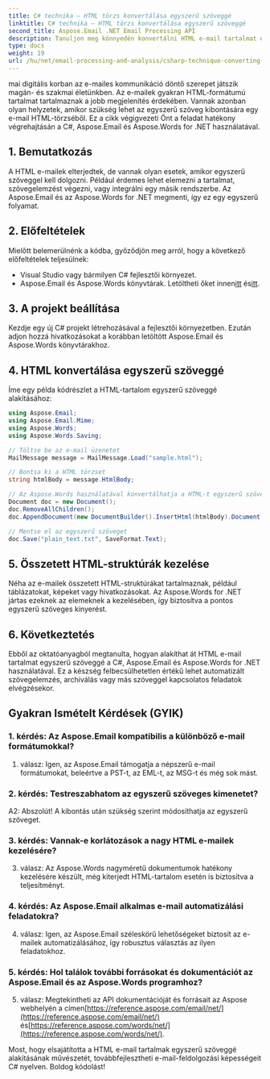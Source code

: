 ```yaml
---
title: C# technika – HTML törzs konvertálása egyszerű szöveggé
linktitle: C# technika – HTML törzs konvertálása egyszerű szöveggé
second_title: Aspose.Email .NET Email Processing API
description: Tanuljon meg könnyedén konvertálni HTML e-mail tartalmat egyszerű szöveggé az Aspose.Email for .NET segítségével. Részletes útmutató és kód. Fedezze fel most!
type: docs
weight: 19
url: /hu/net/email-processing-and-analysis/csharp-technique-converting-html-body-to-plain-text/
---
```


mai digitális korban az e-mailes kommunikáció döntő szerepet játszik magán- és szakmai életünkben. Az e-mailek gyakran HTML-formátumú tartalmat tartalmaznak a jobb megjelenítés érdekében. Vannak azonban olyan helyzetek, amikor szükség lehet az egyszerű szöveg kibontására egy e-mail HTML-törzséből. Ez a cikk végigvezeti Önt a feladat hatékony végrehajtásán a C#, Aspose.Email és Aspose.Words for .NET használatával.

## 1. Bemutatkozás

A HTML e-mailek elterjedtek, de vannak olyan esetek, amikor egyszerű szöveggel kell dolgozni. Például érdemes lehet elemezni a tartalmat, szövegelemzést végezni, vagy integrálni egy másik rendszerbe. Az Aspose.Email és az Aspose.Words for .NET megmenti, így ez egy egyszerű folyamat.

## 2. Előfeltételek

Mielőtt belemerülnénk a kódba, győződjön meg arról, hogy a következő előfeltételek teljesülnek:
- Visual Studio vagy bármilyen C# fejlesztői környezet.
-  Aspose.Email és Aspose.Words könyvtárak. Letöltheti őket innen[itt](https://releases.aspose.com/email/net/) és[itt](https://releases.aspose.com/words/net/).

## 3. A projekt beállítása

Kezdje egy új C# projekt létrehozásával a fejlesztői környezetben. Ezután adjon hozzá hivatkozásokat a korábban letöltött Aspose.Email és Aspose.Words könyvtárakhoz.

## 4. HTML konvertálása egyszerű szöveggé

Íme egy példa kódrészlet a HTML-tartalom egyszerű szöveggé alakításához:

```csharp
using Aspose.Email;
using Aspose.Email.Mime;
using Aspose.Words;
using Aspose.Words.Saving;

// Töltse be az e-mail üzenetet
MailMessage message = MailMessage.Load("sample.html");

// Bontsa ki a HTML törzset
string htmlBody = message.HtmlBody;

// Az Aspose.Words használatával konvertálhatja a HTML-t egyszerű szöveggé
Document doc = new Document();
doc.RemoveAllChildren();
doc.AppendDocument(new DocumentBuilder().InsertHtml(htmlBody).Document, ImportFormatMode.KeepSourceFormatting);

// Mentse el az egyszerű szöveget
doc.Save("plain_text.txt", SaveFormat.Text);
```

## 5. Összetett HTML-struktúrák kezelése

Néha az e-mailek összetett HTML-struktúrákat tartalmaznak, például táblázatokat, képeket vagy hivatkozásokat. Az Aspose.Words for .NET jártas ezeknek az elemeknek a kezelésében, így biztosítva a pontos egyszerű szöveges kinyerést.

## 6. Következtetés

Ebből az oktatóanyagból megtanulta, hogyan alakíthat át HTML e-mail tartalmat egyszerű szöveggé a C#, Aspose.Email és Aspose.Words for .NET használatával. Ez a készség felbecsülhetetlen értékű lehet automatizált szövegelemzés, archiválás vagy más szöveggel kapcsolatos feladatok elvégzésekor.

## Gyakran Ismételt Kérdések (GYIK)

### 1. kérdés: Az Aspose.Email kompatibilis a különböző e-mail formátumokkal?
1. válasz: Igen, az Aspose.Email támogatja a népszerű e-mail formátumokat, beleértve a PST-t, az EML-t, az MSG-t és még sok mást.

### 2. kérdés: Testreszabhatom az egyszerű szöveges kimenetet?
A2: Abszolút! A kibontás után szükség szerint módosíthatja az egyszerű szöveget.

### 3. kérdés: Vannak-e korlátozások a nagy HTML e-mailek kezelésére?
3. válasz: Az Aspose.Words nagyméretű dokumentumok hatékony kezelésére készült, még kiterjedt HTML-tartalom esetén is biztosítva a teljesítményt.

### 4. kérdés: Az Aspose.Email alkalmas e-mail automatizálási feladatokra?
4. válasz: Igen, az Aspose.Email széleskörű lehetőségeket biztosít az e-mailek automatizálásához, így robusztus választás az ilyen feladatokhoz.

### 5. kérdés: Hol találok további forrásokat és dokumentációt az Aspose.Email és az Aspose.Words programhoz?
 5. válasz: Megtekintheti az API dokumentációját és forrásait az Aspose webhelyén a címen[https://reference.aspose.com/email/net/](https://reference.aspose.com/email/net/) és[https://reference.aspose.com/words/net/](https://reference.aspose.com/words/net/).

Most, hogy elsajátította a HTML e-mail tartalmak egyszerű szöveggé alakításának művészetét, továbbfejlesztheti e-mail-feldolgozási képességeit C# nyelven. Boldog kódolást!